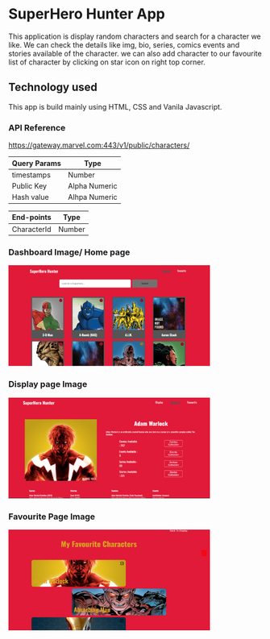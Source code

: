# SuperHero Hunter App

This application is display random characters and search for a character we like. We can check the details like img, bio, series, comics events and stories available of the character. we can also add character to our favourite list of character by clicking on star icon on right top corner.

## Technology used
This app is build mainly using HTML, CSS and Vanila Javascript.

### API Reference

https://gateway.marvel.com:443/v1/public/characters/

| Query Params | Type   |
|--------------|--------|
| timestamps   | Number |
| Public Key   | Alpha Numeric |
| Hash value   | Alhpa Numeric |

| End-points  | Type   |
|------------ |--------|
| CharacterId | Number |

### Dashboard Image/ Home page
<img width="400" height="200" src="./static/Screenshot 2024-03-08 163426.png">

### Display page Image
<img width="400" height="200" src="./static/Screenshot 2024-03-08 164021.png">

### Favourite Page Image
<img width="400" height="200" src="./static/Screenshot 2024-03-08 164348.png">